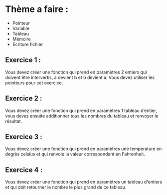 # Thème a faire :
- Pointeur
- Variable
- Tableau
- Mémoire
- Ecriture fichier


## Exercice 1 :
Vous devez créer une fonction qui prend en paramètres 2 entiers qui doivent être intervertis, a devient b et b devient a. Vous devez utiliser les pointeurs pour cet exercice.


## Exercice 2 :
Vous devez créer une fonction qui prend en paramètres 1 tableau d’entier, vous devez ensuite additionner tous les nombres du tableau et renvoyer le résultat.


## Exercice 3 :
Vous devez créer une fonction qui prend en paramètres une temperature en degrès celsius et qui renvoie la valeur correspondant en Fahrenheit.


## Exercice 4 :
Vous devez créer une fonction qui prend en paramètres un tableau d'entiers et qui doit retourner le nombre le plus grand de ce tableau.
